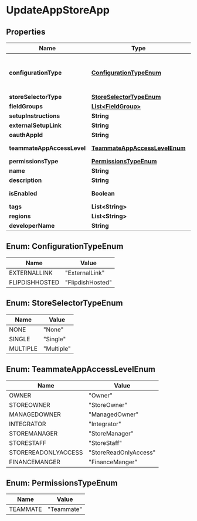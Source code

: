 
# UpdateAppStoreApp

## Properties
Name | Type | Description | Notes
------------ | ------------- | ------------- | -------------
**configurationType** | [**ConfigurationTypeEnum**](#ConfigurationTypeEnum) | Configuration type  &lt;example&gt;External link&lt;/example&gt;&lt;example&gt;Flipdish hosted&lt;/example&gt; | 
**storeSelectorType** | [**StoreSelectorTypeEnum**](#StoreSelectorTypeEnum) | Store selector type | 
**fieldGroups** | [**List&lt;FieldGroup&gt;**](FieldGroup.md) | Field groups |  [optional]
**setupInstructions** | **String** | Setup instructions |  [optional]
**externalSetupLink** | **String** | External setup link |  [optional]
**oauthAppId** | **String** | OAuth app id | 
**teammateAppAccessLevel** | [**TeammateAppAccessLevelEnum**](#TeammateAppAccessLevelEnum) | Teammate app access level |  [optional]
**permissionsType** | [**PermissionsTypeEnum**](#PermissionsTypeEnum) | Permissions type | 
**name** | **String** | Name | 
**description** | **String** | Description | 
**isEnabled** | **Boolean** | Is application enabled |  [optional]
**tags** | **List&lt;String&gt;** | Tags | 
**regions** | **List&lt;String&gt;** | Regions | 
**developerName** | **String** | Developer Name |  [optional]


<a name="ConfigurationTypeEnum"></a>
## Enum: ConfigurationTypeEnum
Name | Value
---- | -----
EXTERNALLINK | &quot;ExternalLink&quot;
FLIPDISHHOSTED | &quot;FlipdishHosted&quot;


<a name="StoreSelectorTypeEnum"></a>
## Enum: StoreSelectorTypeEnum
Name | Value
---- | -----
NONE | &quot;None&quot;
SINGLE | &quot;Single&quot;
MULTIPLE | &quot;Multiple&quot;


<a name="TeammateAppAccessLevelEnum"></a>
## Enum: TeammateAppAccessLevelEnum
Name | Value
---- | -----
OWNER | &quot;Owner&quot;
STOREOWNER | &quot;StoreOwner&quot;
MANAGEDOWNER | &quot;ManagedOwner&quot;
INTEGRATOR | &quot;Integrator&quot;
STOREMANAGER | &quot;StoreManager&quot;
STORESTAFF | &quot;StoreStaff&quot;
STOREREADONLYACCESS | &quot;StoreReadOnlyAccess&quot;
FINANCEMANGER | &quot;FinanceManger&quot;


<a name="PermissionsTypeEnum"></a>
## Enum: PermissionsTypeEnum
Name | Value
---- | -----
TEAMMATE | &quot;Teammate&quot;



